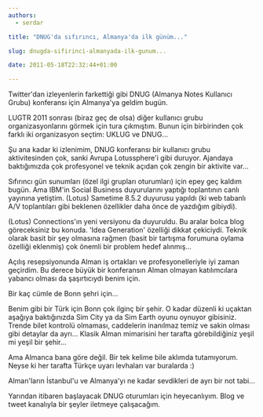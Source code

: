 ```yaml
---
authors:
  - serdar

title: "DNUG'da sıfırıncı, Almanya'da ilk günüm..."

slug: dnugda-sifirinci-almanyada-ilk-gunum...

date: 2011-05-18T22:32:44+01:00

---
```


Twitter'dan izleyenlerin farkettiği gibi DNUG (Almanya Notes Kullanıcı Grubu) konferansı için Almanya'ya geldim bugün.

LUGTR 2011 sonrası (biraz geç de olsa) diğer kullanıcı grubu organizasyonlarını görmek için tura çıkmıştım. Bunun için birbirinden çok farklı iki organizasyon seçtim: UKLUG ve DNUG...
<!-- more -->
Şu ana kadar ki izlenimim, DNUG konferansı bir kullanıcı grubu aktivitesinden çok, sanki Avrupa Lotussphere'i gibi duruyor. Ajandaya baktığımızda çok profesyonel ve teknik açıdan çok zengin bir aktivite var...

Sıfırıncı gün sunumları (özel ilgi grupları oturumları) için epey geç kaldım bugün. Ama IBM'in Social Business duyurularını yaptığı toplantının canlı yayınına yetiştim. (Lotus) Sametime 8.5.2 duyurusu yapıldı (ki web tabanlı A/V toplantıları gibi beklenen özellikler daha önce de [](2011-01-lotus-sametime-yeni-versiyonda-neler-bekleniyor....md "lotus-sametime-yeni-versiyonda-neler-bekleniyor....htm")yazdığım gibiydi).

(Lotus) Connections'ın yeni versiyonu da duyuruldu. Bu aralar bolca blog göreceksiniz bu konuda. 'Idea Generation' özelliği dikkat çekiciydi. Teknik olarak basit bir şey olmasına rağmen (basit bir tartışma forumuna oylama özelliği eklenmiş) çok önemli bir problem hedef alınmış...

Açılış resepsiyonunda Alman iş ortakları ve profesyonelleriyle iyi zaman geçirdim. Bu derece büyük bir konferansın Alman olmayan katılımcılara yabancı olması da şaşırtıcıydı benim için.

Bir kaç cümle de Bonn şehri için...

Benim gibi bir Türk için Bonn çok ilginç bir şehir. O kadar düzenli ki uçaktan aşağıya baktığınızda Sim City ya da Sim Earth oyunu oynuyor gibisiniz. Trende bilet kontrolü olmaması, caddelerin inanılmaz temiz ve sakin olması gibi detaylar da ayrı... Klasik Alman mimarisini her tarafta görebildiğiniz yeşil mi yeşil bir şehir...

Ama Almanca bana göre değil. Bir tek kelime bile aklımda tutamıyorum. Neyse ki her tarafta Türkçe uyarı levhaları var buralarda :)

Alman'ların İstanbul'u ve Almanya'yı ne kadar sevdikleri de ayrı bir not tabi...

Yarından itibaren başlayacak DNUG oturumları için heyecanlıyım. Blog ve tweet kanalıyla bir şeyler iletmeye çalışacağım.
